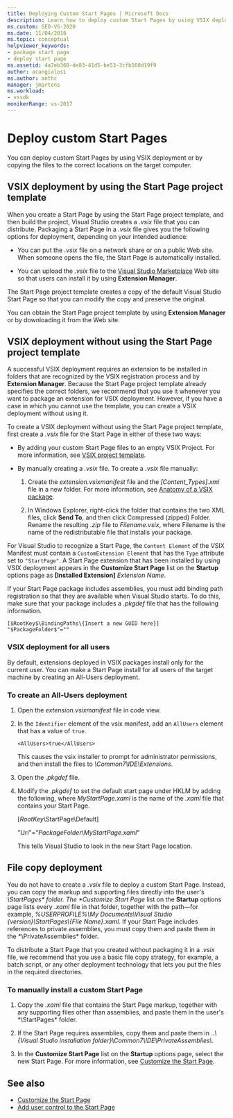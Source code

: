 ```yaml
---
title: Deploying Custom Start Pages | Microsoft Docs
description: Learn how to deploy custom Start Pages by using VSIX deployment or by copying the files to the correct locations on the target computer.
ms.custom: SEO-VS-2020
ms.date: 11/04/2016
ms.topic: conceptual
helpviewer_keywords:
- package start page
- deploy start page
ms.assetid: 4a7eb360-de83-41d5-be53-3cfb160d19f9
author: acangialosi
ms.author: anthc
manager: jmartens
ms.workload:
- vssdk
monikerRange: vs-2017
---
```

# Deploy custom Start Pages

You can deploy custom Start Pages by using VSIX deployment or by copying the files to the correct locations on the target computer.

## VSIX deployment by using the Start Page project template

When you create a Start Page by using the Start Page project template, and then build the project, Visual Studio creates a *.vsix* file that you can distribute. Packaging a Start Page in a *.vsix* file gives you the following options for deployment, depending on your intended audience:

- You can put the *.vsix* file on a network share or on a public Web site. When someone opens the file, the Start Page is automatically installed.

- You can upload the *.vsix* file to the [Visual Studio Marketplace](https://marketplace.visualstudio.com/) Web site so that users can install it by using **Extension Manager**.

The Start Page project template creates a copy of the default Visual Studio Start Page so that you can modify the copy and preserve the original.

You can obtain the Start Page project template by using **Extension Manager** or by downloading it from the Web site.

## VSIX deployment without using the Start Page project template
 A successful VSIX deployment requires an extension to be installed in folders that are recognized by the VSIX registration process and by **Extension Manager**. Because the Start Page project template already specifies the correct folders, we recommend that you use it whenever you want to package an extension for VSIX deployment. However, if you have a case in which you cannot use the template, you can create a VSIX deployment without using it.

 To create a VSIX deployment without using the Start Page project template, first create a *.vsix* file for the Start Page in either of these two ways:

- By adding your custom Start Page files to an empty VSIX Project. For more information, see [VSIX project template](../extensibility/vsix-project-template.md).

- By manually creating a *.vsix* file. To create a *.vsix* file manually:

   1. Create the *extension.vsixmanifest* file and the *[Content_Types].xml* file in a new folder. For more information, see [Anatomy of a VSIX package](../extensibility/anatomy-of-a-vsix-package.md).

   2. In Windows Explorer, right-click the folder that contains the two XML files, click **Send To**, and then click Compressed (zipped) Folder. Rename the resulting *.zip* file to *Filename.vsix*, where Filename is the name of the redistributable file that installs your package.

For Visual Studio to recognize a Start Page, the `Content Element` of the VSIX Manifest must contain a `CustomExtension Element` that has the `Type` attribute set to `"StartPage"`. A Start Page extension that has been installed by using VSIX deployment appears in the **Customize Start Page** list on the **Startup** options page as **[Installed Extension]** *Extension Name*.

If your Start Page package includes assemblies, you must add binding path registration so that they are available when Visual Studio starts. To do this, make sure that your package includes a *.pkgdef* file that has the following information.

```
[$RootKey$\BindingPaths\{Insert a new GUID here}]
"$PackageFolder$"=""
```

### VSIX deployment for all users
 By default, extensions deployed in VSIX packages install only for the current user. You can make a Start Page install for all users of the target machine by creating an All-Users deployment.

### To create an All-Users deployment

1. Open the *extension.vsixmanifest* file in code view.

2. In the `Identifier` element of the vsix manifest, add an `AllUsers` element that has a value of `true`.

    ```
    <AllUsers>true</AllUsers>
    ```

     This causes the vsix installer to prompt for administrator permissions, and then install the files to *\Common7\IDE\Extensions*.

3. Open the *.pkgdef* file.

4. Modify the *.pkgdef* to set the default start page under HKLM by adding the following, where *MyStartPage.xaml* is the name of the *.xaml* file that contains your Start Page.

     [$RootKey$\StartPage\Default]

     "Uri"="$PackageFolder$\\*MyStartPage.xaml*"

     This tells Visual Studio to look in the new Start Page location.

## File copy deployment
 You do not have to create a *.vsix* file to deploy a custom Start Page. Instead, you can copy the markup and supporting files directly into the user's <em>\StartPages\* folder. The **Customize Start Page</em>* list on the **Startup** options page lists every *.xaml* file in that folder, together with the path—for example, *%USERPROFILE%\My Documents\Visual Studio {version}\StartPages\\{File Name}.xaml*. If your Start Page includes references to private assemblies, you must copy them and paste them in the *\PrivateAssemblies\* folder.

 To distribute a Start Page that you created without packaging it in a *.vsix* file, we recommend that you use a basic file copy strategy, for example, a batch script, or any other deployment technology that lets you put the files in the required directories.

### To manually install a custom Start Page

1. Copy the *.xaml* file that contains the Start Page markup, together with any supporting files other than assemblies, and paste them in the user's *\StartPages\* folder.

2. If the Start Page requires assemblies, copy them and paste them in *..\\{Visual Studio installation folder}\Common7\IDE\PrivateAssemblies\\*.

3. In the **Customize Start Page** list on the **Startup** options page, select the new Start Page. For more information, see [Customize the Start Page](../ide/customizing-the-start-page-for-visual-studio.md).

## See also

- [Customize the Start Page](../ide/customizing-the-start-page-for-visual-studio.md)
- [Add user control to the Start Page](../extensibility/adding-user-control-to-the-start-page.md)
